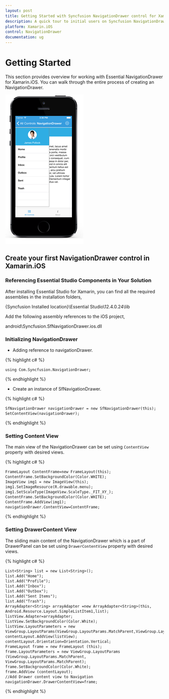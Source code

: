 ```yaml
---
layout: post
title: Getting Started with Syncfusion NavigationDrawer control for Xamarin.iOS
description: A quick tour to initial users on Syncfusion NavigationDrawer control for Xamarin.iOS platform
platform: Xamarin.iOS
control: NavigationDrawer
documentation: ug
---
```


# Getting Started

This section provides overview for working with Essential NavigationDrawer for Xamarin.iOS. You can walk through the entire process of creating an NavigationDrawer.

![](images/getting-started.png)

## Create your first NavigationDrawer control in Xamarin.iOS

### Referencing Essential Studio Components in Your Solution

After installing Essential Studio for Xamarin, you can find all the required assemblies in the installation folders,

{Syncfusion Installed location}\Essential Studio\12.4.0.24\lib

Add the following assembly references to the iOS project,

android\Syncfusion.SfNavigationDrawer.ios.dll

### Initializing NavigationDrawer

* Adding reference to navigationDrawer.

{% highlight c# %}

	using Com.Syncfusion.NavigationDrawer; 

{% endhighlight %}

* Create an instance of SfNavigationDrawer.

{% highlight c# %}

	SfNavigationDrawer navigationDrawer = new SfNavigationDrawer(this);
	SetContentView(navigationDrawer);
	
{% endhighlight %}


### Setting Content View

The main view of the NavigationDrawer can be set using `ContentView` property with desired views.

{% highlight c# %}

	FrameLayout ContentFrame=new FrameLayout(this); 
	ContentFrame.SetBackgroundColor(Color.WHITE);
	ImageView img1 = new ImageView(this);
	img1.SetImageResource(R.drawable.menu);
	img1.SetScaleType(ImageView.ScaleType._FIT_XY_);
	ContentFrame.SetBackgroundColor(Color.WHITE);
	ContentFrame.AddView(img1);
	navigationDrawer.ContentView=ContentFrame;

{% endhighlight %}

### Setting DrawerContent View

The sliding main content of the NavigationDrawer which is a part of DrawerPanel can be set using `DrawerContentView` property with desired views.

{% highlight c# %}

	List<String> list = new List<String>();
	list.Add("Home");
	list.Add("Profile");
	list.Add("Inbox");
	list.Add("Outbox");
	list.Add("Sent Items");
	list.Add("Trash");
	ArrayAdapter<String> arrayAdapter =new ArrayAdapter<String>(this, Android.Resource.Layout.SimpleListItem1,list);
	listView.Adapter=arrayAdapter;
	listView.SetBackgroundColor(Color.White);
	listView.LayoutParameters = new ViewGroup.LayoutParams(ViewGroup.LayoutParams.MatchParent,ViewGroup.LayoutParams.MatchParent);
	contentLayout.AddView(listView);
	contentLayout.Orientation=Orientation.Vertical;
	FrameLayout frame = new FrameLayout (this);
	frame.LayoutParameters = new ViewGroup.LayoutParams (ViewGroup.LayoutParams.MatchParent, ViewGroup.LayoutParams.MatchParent);
	frame.SetBackgroundColor(Color.White);
	frame.AddView (contentLayout);
	//Add Drawer content view to Navigation
	navigationDrawer.DrawerContentView=frame;	

{% endhighlight %}